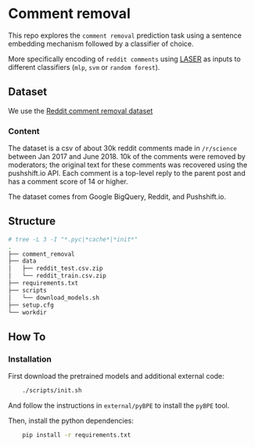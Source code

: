 # Comment removal

This repo explores the `comment removal` prediction task using a
sentence embedding mechanism followed by a classifier of choice.

More specifically encoding of `reddit comments` using
[LASER](https://github.com/facebookresearch/LASER) as inputs to different
classifiers (`mlp`, `svm` or `random forest`).

## Dataset

We use the [Reddit comment removal dataset](https://www.kaggle.com/areeves87/rscience-popular-comment-removal)

### Content
The dataset is a csv of about 30k reddit comments made in `/r/science`
between Jan 2017 and June 2018. 10k of the comments were removed by
moderators; the original text for these comments was recovered using the pushshift.io API.
Each comment is a top-level reply to the parent post and has a comment score of 14 or higher.

The dataset comes from Google BigQuery, Reddit, and Pushshift.io.

## Structure

```bash
# tree -L 3 -I "*.pyc|*cache*|*init*"
.
├── comment_removal
├── data
│   ├── reddit_test.csv.zip
│   └── reddit_train.csv.zip
├── requirements.txt
├── scripts
│   └── download_models.sh
├── setup.cfg
└── workdir

```

## How To


### Installation

First download the pretrained models and additional external code:
```bash
    ./scripts/init.sh
```

And follow the instructions in `external/pyBPE` to install the `pyBPE` tool.

Then, install the python dependencies:
```bash
    pip install -r requirements.txt
```
